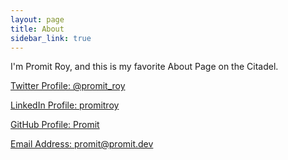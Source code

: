 ```yaml
---
layout: page
title: About
sidebar_link: true
---
```


I'm Promit Roy, and this is my favorite About Page on the Citadel.

[Twitter Profile: @promit_roy](https://twitter.com/promit_roy)

[LinkedIn Profile: promitroy](https://www.linkedin.com/in/promitroy/)

[GitHub Profile: Promit](https://github.com/Promit)

[Email Address: promit@promit.dev](mailto:promit@promit.dev)